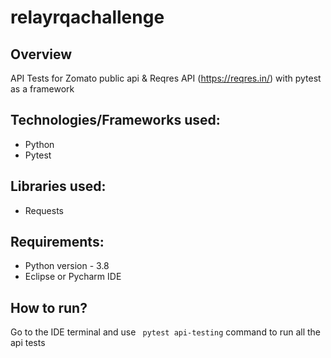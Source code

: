 # relayrqachallenge

## Overview
API Tests for Zomato public api & Reqres API (https://reqres.in/) with pytest as a framework

## Technologies/Frameworks used:

<ul>
  <li>Python</li>
  <li>Pytest</li>
</ul>

## Libraries used:
<ul>
  <li>Requests</li>
</ul>


## Requirements:

<ul>
  <li>Python version - 3.8</li>
  <li>Eclipse or Pycharm IDE</li>
</ul>

## How to run?
Go to the IDE terminal and use ``` pytest api-testing``` command to run all the api tests